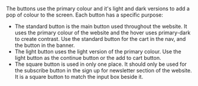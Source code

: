 The buttons use the primary colour and it's light and dark versions to add a pop of colour to the screen. Each button has a specific purpose:

- The standard button is the main button used throughout the website. It uses the primary colour of the website and the hover uses primary-dark to create contrast. Use the standard button for the cart in the nav, and the button in the banner.
- The light button uses the light version of the primary colour. Use the light button as the continue button or the add to cart button.
- The square button is used in only one place. It should only be used for the subscribe button in the sign up for newsletter section of the website. It is a square button to match the input box beside it.
